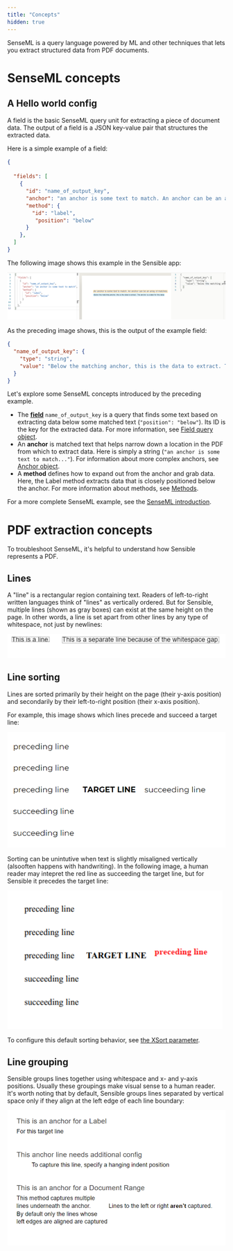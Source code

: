 ```yaml
---
title: "Concepts"
hidden: true
---
```


SenseML is a query language powered by ML and other techniques that lets you extract structured data from PDF documents.

SenseML concepts
====

A Hello world config
----
A field is the basic SenseML query unit for extracting a piece of document data. The output of a field is a JSON key-value pair that structures the extracted data.  

Here is a simple example of a field: 

```json
{

  "fields": [
    {
      "id": "name_of_output_key",
      "anchor": "an anchor is some text to match. An anchor can be an array of matches",
      "method": {
        "id": "label",
         "position": "below"
      }
    },
  ]
}
```

The following image shows this example in the Sensible app:

![](https://raw.githubusercontent.com/sensible-hq/sensible-docs/main/readme-sync/assets/v0/images/basic_field.png)

As the preceding image shows, this is the output of the example field: 

```json
{
  "name_of_output_key": {
    "type": "string",
    "value": "Below the matching anchor, this is the data to extract. The anchor is a label for this data."
  }
}
```



Let's explore some SenseML concepts introduced by the preceding example.

- The [**field**]() `name_of_output_key` is a query that finds some text  based on extracting data below some matched text (`"position": "below"`). Its ID is the key for the extracted data. For more information, see [Field query object](doc:field-query-object).
- An **anchor** is matched text that helps narrow down a location in the PDF from which to extract data. Here is simply a string (`"an anchor is some text to match..."`). For information about more complex anchors, see [Anchor object](doc:anchor).
- A **method** defines how to expand out from the anchor and grab data. Here, the Label method extracts data that is closely positioned below the anchor. For more information about methods, see [Methods](doc:methods).

 For a more complete SenseML example, see the [SenseML introduction](doc:senseml-reference-introduction).

PDF extraction concepts
===

To troubleshoot SenseML, it's helpful to understand how Sensible represents a PDF.

Lines
----

 A "line" is a rectangular region containing text.  Readers of left-to-right written languages think of "lines"  as vertically ordered. But for Sensible, multiple lines  (shown as gray boxes) can exist at the same height on the page. In other words, a line is set apart from other lines by any type of whitespace,  not just by newlines:

![](https://raw.githubusercontent.com/sensible-hq/sensible-docs/main/readme-sync/assets/v0/images/line_concept.png)


Line sorting
----

Lines are sorted primarily by their height on the page (their y-axis position) and secondarily by their left-to-right position (their x-axis position).

For example, this image shows which lines precede and succeed a target line:

![](https://raw.githubusercontent.com/sensible-hq/sensible-docs/main/readme-sync/assets/v0/images/line_sort_example_1.png)

Sorting can be unintutive when text is slightly misaligned vertically (alsooften happens with handwriting). In the following image, a human reader may intepret the red line as succeeding the target line, but for Sensible it precedes the target line:

![](https://raw.githubusercontent.com/sensible-hq/sensible-docs/main/readme-sync/assets/v0/images/line_sort_example_2.png)

To configure this default sorting behavior, see [the XSort parameter](doc:method).

Line grouping
---

Sensible groups lines together using whitespace and x- and y-axis positions. Usually these groupings make visual sense to a human reader. It's worth noting that by default, Sensible groups lines separated by vertical space only if they align at the left edge of each line boundary:

![](https://raw.githubusercontent.com/sensible-hq/sensible-docs/main/readme-sync/assets/v0/images/line_grouping_example.png)







